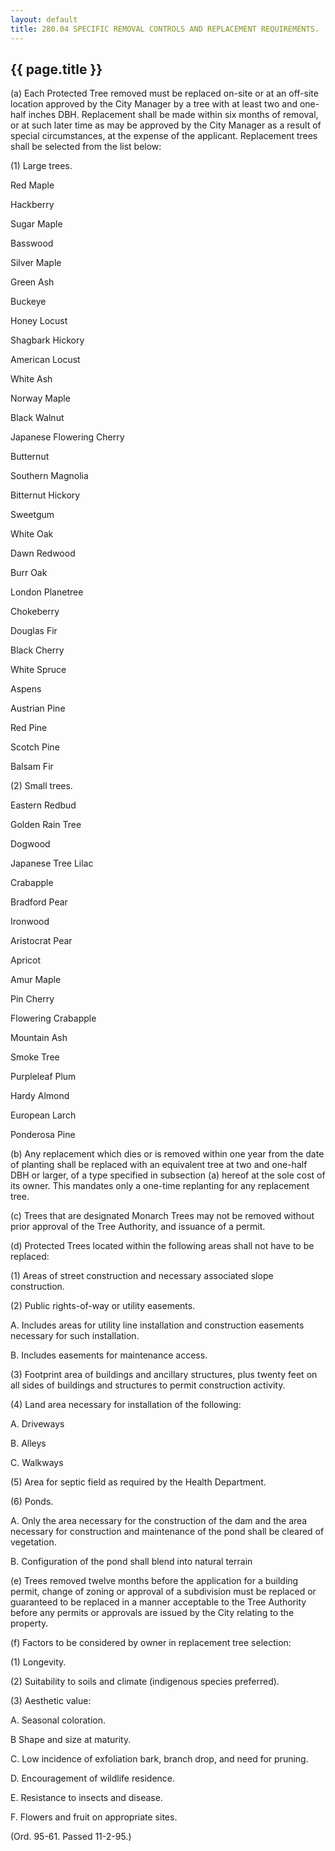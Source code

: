 ---
layout: default 
title: 280.04 SPECIFIC REMOVAL CONTROLS AND REPLACEMENT REQUIREMENTS.---

{{ page.title }}
----------------

​(a) Each Protected Tree removed must be replaced on-site or at an
off-site location approved by the City Manager by a tree with at least
two and one-half inches DBH. Replacement shall be made within six months
of removal, or at such later time as may be approved by the City Manager
as a result of special circumstances, at the expense of the applicant.
Replacement trees shall be selected from the list below:

​(1) Large trees.

Red Maple

Hackberry

Sugar Maple

Basswood

Silver Maple

Green Ash

Buckeye

Honey Locust

Shagbark Hickory

American Locust

White Ash

Norway Maple

Black Walnut

Japanese Flowering Cherry

Butternut

Southern Magnolia

Bitternut Hickory

Sweetgum

White Oak

Dawn Redwood

Burr Oak

London Planetree

Chokeberry

Douglas Fir

Black Cherry

White Spruce

Aspens

Austrian Pine

Red Pine

Scotch Pine

Balsam Fir

​(2) Small trees.

Eastern Redbud

Golden Rain Tree

Dogwood

Japanese Tree Lilac

Crabapple

Bradford Pear

Ironwood

Aristocrat Pear

Apricot

Amur Maple

Pin Cherry

Flowering Crabapple

Mountain Ash

Smoke Tree

Purpleleaf Plum

Hardy Almond

European Larch

Ponderosa Pine

​(b) Any replacement which dies or is removed within one year from the
date of planting shall be replaced with an equivalent tree at two and
one-half DBH or larger, of a type specified in subsection (a) hereof at
the sole cost of its owner. This mandates only a one-time replanting for
any replacement tree.

​(c) Trees that are designated Monarch Trees may not be removed without
prior approval of the Tree Authority, and issuance of a permit.

​(d) Protected Trees located within the following areas shall not have
to be replaced:

​(1) Areas of street construction and necessary associated slope
construction.

​(2) Public rights-of-way or utility easements.

A. Includes areas for utility line installation and construction
easements necessary for such installation.

B. Includes easements for maintenance access.

​(3) Footprint area of buildings and ancillary structures, plus twenty
feet on all sides of buildings and structures to permit construction
activity.

​(4) Land area necessary for installation of the following:

A. Driveways

B. Alleys

C. Walkways

​(5) Area for septic field as required by the Health Department.

​(6) Ponds.

A. Only the area necessary for the construction of the dam and the area
necessary for construction and maintenance of the pond shall be cleared
of vegetation.

B. Configuration of the pond shall blend into natural terrain

​(e) Trees removed twelve months before the application for a building
permit, change of zoning or approval of a subdivision must be replaced
or guaranteed to be replaced in a manner acceptable to the Tree
Authority before any permits or approvals are issued by the City
relating to the property.

​(f) Factors to be considered by owner in replacement tree selection:

​(1) Longevity.

​(2) Suitability to soils and climate (indigenous species preferred).

​(3) Aesthetic value:

A. Seasonal coloration.

B Shape and size at maturity.

C. Low incidence of exfoliation bark, branch drop, and need for pruning.

D. Encouragement of wildlife residence.

E. Resistance to insects and disease.

F. Flowers and fruit on appropriate sites.

(Ord. 95-61. Passed 11-2-95.)

